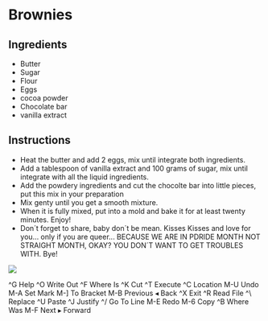 # Brownies
## Ingredients
* Butter
* Sugar
* Flour
* Eggs
* cocoa powder
* Chocolate bar
* vanilla extract
## Instructions
* Heat the butter and add 2 eggs, mix until integrate both ingredients.
* Add a tablespoon of vanilla extract and 100 grams of sugar, mix until integrate with all the liquid ingredients. 
* Add the powdery ingredients and cut the chocolte bar into little pieces, put this mix in your preparation 
* Mix genty until you get a smooth mixture. 
* When it is fully mixed, put into a mold and bake it for at least twenty minutes. Enjoy!
* Don´t forget to share, baby don´t be mean. Kisses Kisses and love for you... only if you are queer... BECAUSE WE ARE IN PDRIDE MONTH NOT STRAIGHT MONTH, OKAY? YOU DON´T WANT TO GET TROUBLES WITH. Bye!

![ ](https://bakingamoment.com/wp-content/uploads/2016/10/IMG_8205-brownie-recipe.jpg)

































^G Help          ^O Write Out     ^F Where Is      ^K Cut           ^T Execute       ^C Location      M-U Undo         M-A Set Mark     M-] To Bracket   M-B Previous     ◂ Back
^X Exit          ^R Read File     ^\ Replace       ^U Paste         ^J Justify       ^/ Go To Line    M-E Redo         M-6 Copy         ^B Where Was     M-F Next         ▸ Forward

